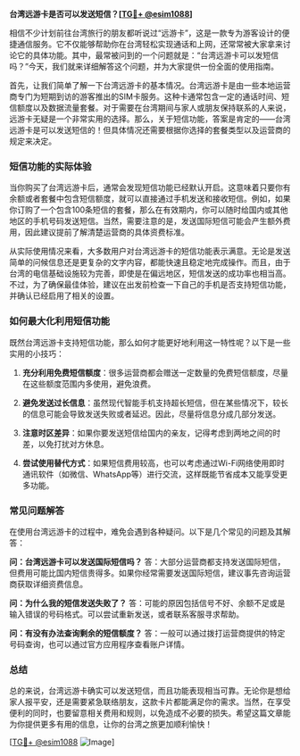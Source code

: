 **台湾远游卡是否可以发送短信？[[TG💪+ @esim1088](https://t.me/s/esim1088)]**

相信不少计划前往台湾旅行的朋友都听说过“远游卡”，这是一款专为游客设计的便捷通信服务。它不仅能够帮助你在台湾轻松实现通话和上网，还常常被大家拿来讨论它的具体功能。其中，最常被问到的一个问题就是：“台湾远游卡可以发短信吗？”今天，我们就来详细解答这个问题，并为大家提供一份全面的使用指南。

首先，让我们简单了解一下台湾远游卡的基本情况。台湾远游卡是由一些本地运营商专门为短期到访的游客推出的SIM卡服务。这种卡通常包含一定的通话时间、短信额度以及数据流量套餐。对于需要在台湾期间与家人或朋友保持联系的人来说，远游卡无疑是一个非常实用的选择。那么，关于短信功能，答案是肯定的——台湾远游卡是可以发送短信的！但具体情况还需要根据你选择的套餐类型以及运营商的规定来决定。

### **短信功能的实际体验**

当你购买了台湾远游卡后，通常会发现短信功能已经默认开启。这意味着只要你有余额或者套餐中包含短信额度，就可以直接通过手机发送和接收短信。例如，如果你订购了一个包含100条短信的套餐，那么在有效期内，你可以随时给国内或其他地区的手机号码发送短信。当然，需要注意的是，发送国际短信可能会产生额外费用，因此建议提前了解清楚运营商的具体资费标准。

从实际使用情况来看，大多数用户对台湾远游卡的短信功能表示满意。无论是发送简单的问候信息还是更复杂的文字内容，都能快速且稳定地完成操作。而且，由于台湾的电信基础设施较为完善，即使是在偏远地区，短信发送的成功率也相当高。不过，为了确保最佳体验，建议在出发前检查一下自己的手机是否支持短信功能，并确认已经启用了相关的设置。

### **如何最大化利用短信功能**

既然台湾远游卡支持短信功能，那么如何才能更好地利用这一特性呢？以下是一些实用的小技巧：

1. **充分利用免费短信额度**：很多运营商都会赠送一定数量的免费短信额度，尽量在这些额度范围内多使用，避免浪费。
   
2. **避免发送过长信息**：虽然现代智能手机支持超长短信，但在某些情况下，较长的信息可能会导致发送失败或者延迟。因此，尽量将信息分成几部分发送。

3. **注意时区差异**：如果你要发送短信给国内的亲友，记得考虑到两地之间的时差，以免打扰对方休息。

4. **尝试使用替代方式**：如果短信费用较高，也可以考虑通过Wi-Fi网络使用即时通讯软件（如微信、WhatsApp等）进行交流，这样既能节省成本又能享受更多功能。

### **常见问题解答**

在使用台湾远游卡的过程中，难免会遇到各种疑问。以下是几个常见的问题及其解答：

**问：台湾远游卡可以发送国际短信吗？**
答：大部分运营商都支持发送国际短信，但费用可能比国内短信贵得多。如果你经常需要发送国际短信，建议事先咨询运营商获取详细资费信息。

**问：为什么我的短信发送失败了？**
答：可能的原因包括信号不好、余额不足或是输入错误的号码格式。可以尝试重新发送，或者联系客服寻求帮助。

**问：有没有办法查询剩余的短信额度？**
答：一般可以通过拨打运营商提供的特定号码查询，也可以通过官方应用程序查看账户详情。

### **总结**

总的来说，台湾远游卡确实可以发送短信，而且功能表现相当可靠。无论你是想给家人报平安，还是需要紧急联络朋友，这款卡片都能满足你的需求。当然，在享受便利的同时，也要留意相关费用和规则，以免造成不必要的损失。希望这篇文章能为你提供更多有用的信息，让你的台湾之旅更加顺利愉快！

[[TG💪+ @esim1088](https://t.me/s/esim1088) ![Image](https://i.postimg.cc/4NQfJmqS/Snipaste-2025-05-13-00-14-12.png)]